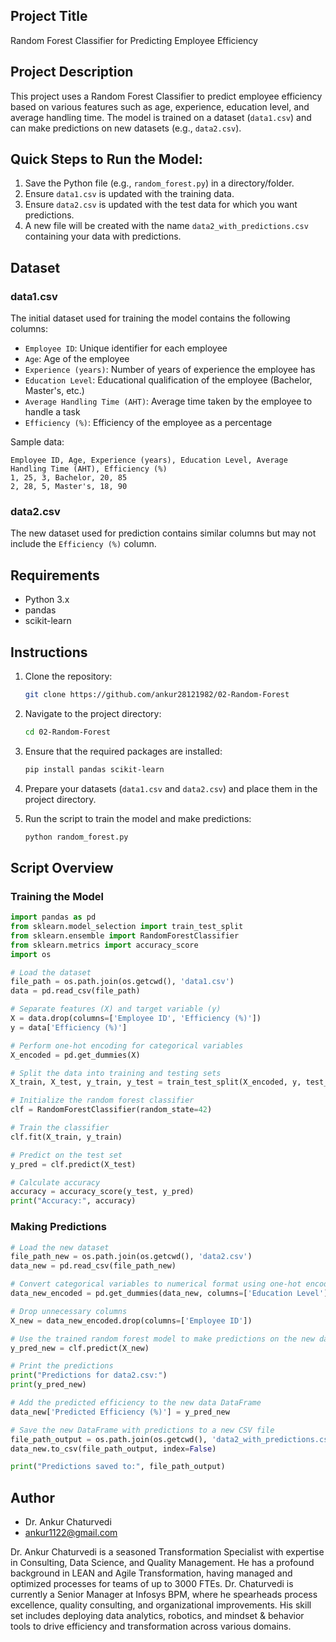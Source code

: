## Project Title

Random Forest Classifier for Predicting Employee Efficiency

## Project Description

This project uses a Random Forest Classifier to predict employee efficiency based on various features such as age, experience, education level, and average handling time. The model is trained on a dataset (`data1.csv`) and can make predictions on new datasets (e.g., `data2.csv`).

## Quick Steps to Run the Model:

1. Save the Python file (e.g., `random_forest.py`) in a directory/folder.
2. Ensure `data1.csv` is updated with the training data.
3. Ensure `data2.csv` is updated with the test data for which you want predictions.
4. A new file will be created with the name `data2_with_predictions.csv` containing your data with predictions.

## Dataset

### data1.csv

The initial dataset used for training the model contains the following columns:
- `Employee ID`: Unique identifier for each employee
- `Age`: Age of the employee
- `Experience (years)`: Number of years of experience the employee has
- `Education Level`: Educational qualification of the employee (Bachelor, Master's, etc.)
- `Average Handling Time (AHT)`: Average time taken by the employee to handle a task
- `Efficiency (%)`: Efficiency of the employee as a percentage

Sample data:
```
Employee ID, Age, Experience (years), Education Level, Average Handling Time (AHT), Efficiency (%)
1, 25, 3, Bachelor, 20, 85
2, 28, 5, Master's, 18, 90
```

### data2.csv

The new dataset used for prediction contains similar columns but may not include the `Efficiency (%)` column.

## Requirements

- Python 3.x
- pandas
- scikit-learn

## Instructions

1. Clone the repository:
   ```bash
   git clone https://github.com/ankur28121982/02-Random-Forest

   ```
2. Navigate to the project directory:
   ```bash
   cd 02-Random-Forest
   ```
3. Ensure that the required packages are installed:
   ```bash
   pip install pandas scikit-learn
   ```
4. Prepare your datasets (`data1.csv` and `data2.csv`) and place them in the project directory.

5. Run the script to train the model and make predictions:
   ```bash
   python random_forest.py
   ```

## Script Overview

### Training the Model

```python
import pandas as pd
from sklearn.model_selection import train_test_split
from sklearn.ensemble import RandomForestClassifier
from sklearn.metrics import accuracy_score
import os

# Load the dataset
file_path = os.path.join(os.getcwd(), 'data1.csv')
data = pd.read_csv(file_path)

# Separate features (X) and target variable (y)
X = data.drop(columns=['Employee ID', 'Efficiency (%)'])
y = data['Efficiency (%)']

# Perform one-hot encoding for categorical variables
X_encoded = pd.get_dummies(X)

# Split the data into training and testing sets
X_train, X_test, y_train, y_test = train_test_split(X_encoded, y, test_size=0.2, random_state=42)

# Initialize the random forest classifier
clf = RandomForestClassifier(random_state=42)

# Train the classifier
clf.fit(X_train, y_train)

# Predict on the test set
y_pred = clf.predict(X_test)

# Calculate accuracy
accuracy = accuracy_score(y_test, y_pred)
print("Accuracy:", accuracy)
```

### Making Predictions

```python
# Load the new dataset
file_path_new = os.path.join(os.getcwd(), 'data2.csv')
data_new = pd.read_csv(file_path_new)

# Convert categorical variables to numerical format using one-hot encoding
data_new_encoded = pd.get_dummies(data_new, columns=['Education Level'])

# Drop unnecessary columns
X_new = data_new_encoded.drop(columns=['Employee ID'])

# Use the trained random forest model to make predictions on the new data
y_pred_new = clf.predict(X_new)

# Print the predictions
print("Predictions for data2.csv:")
print(y_pred_new)

# Add the predicted efficiency to the new data DataFrame
data_new['Predicted Efficiency (%)'] = y_pred_new

# Save the new DataFrame with predictions to a new CSV file
file_path_output = os.path.join(os.getcwd(), 'data2_with_predictions.csv')
data_new.to_csv(file_path_output, index=False)

print("Predictions saved to:", file_path_output)
```

## Author

- Dr. Ankur Chaturvedi
- ankur1122@gmail.com

Dr. Ankur Chaturvedi is a seasoned Transformation Specialist with expertise in Consulting, Data Science, and Quality Management. He has a profound background in LEAN and Agile Transformation, having managed and optimized processes for teams of up to 3000 FTEs. Dr. Chaturvedi is currently a Senior Manager at Infosys BPM, where he spearheads process excellence, quality consulting, and organizational improvements. His skill set includes deploying data analytics, robotics, and mindset & behavior tools to drive efficiency and transformation across various domains.
